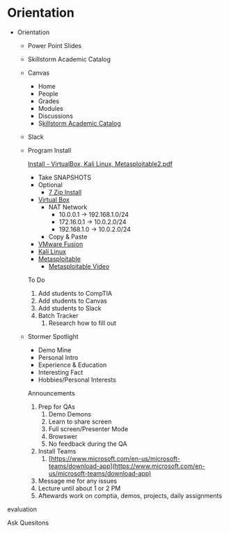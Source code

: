 # Orientation

- Orientation
    - Power Point Slides
    - Skillstorm Academic Catalog
    - Canvas
        - Home
        - People
        - Grades
        - Modules
        - Discussions
        - S[killstorm Academic Catalog](https://skillstorm-my.sharepoint.com/:w:/p/bmattocks/ETlxP6TPsQRNrzY38PLgGY8BlorotoGT6XwOLEdS3wy2NQ?e=SPb74s)
    - Slack
    - Program Install
        
        [Install - VirtualBox, Kali Linux, Metasploitable2.pdf](Orientation%203ce1282f0e1b4371899c69a140aebb16/Install_-_VirtualBox_Kali_Linux_Metasploitable2.pdf)
        
        - Take SNAPSHOTS
        - Optional
            - [7 Zip Install](https://www.7-zip.org/)
        - [Virtual Box](https://www.virtualbox.org/)
            - NAT Network
                - 10.0.0.1 → 192.168.1.0/24
                - 172.16.0.1 → 10.0.2.0/24
                - 192.168.1.0 → 10.0.2.0/24
            - Copy & Paste
        - [VMware Fusion](https://www.vmware.com/products/fusion.html)
        - [Kali Linux](https://www.kali.org/get-kali/#kali-installer-images)
        - [Metasploitable](https://sourceforge.net/projects/metasploitable/)
            - [Metasploitable Video](https://www.youtube.com/watch?v=MY31DZiAPYA)
        
        To Do
        
        1. Add students to CompTIA
        2. Add students to Canvas
        3. Add students to Slack
        4. Batch Tracker
            1. Research how to fill out
    - Stormer Spotlight
        - Demo Mine
        - Personal Intro
        - Experience & Education
        - Interesting Fact
        - Hobbies/Personal Interests
        
        Announcements
        
        1. Prep for QAs
            1. Demo Demons
            2. Learn to share screen 
            3. Full screen/Presenter Mode
            4. Browswer 
            5. No feedback during the QA
        2. Install Teams
            1. [https://www.microsoft.com/en-us/microsoft-teams/download-app](https://www.microsoft.com/en-us/microsoft-teams/download-app)
        3. Message me for any issues
        4. Lecture until about 1 or 2 PM
        5. Aftewards work on comptia, demos, projects, daily assignments

evaluation

Ask Quesitons